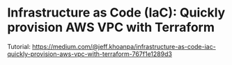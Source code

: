 # Infrastructure as Code (IaC): Quickly provision AWS VPC with Terraform

Tutorial: https://medium.com/@jeff.khoanpa/infrastructure-as-code-iac-quickly-provision-aws-vpc-with-terraform-767f1e1289d3